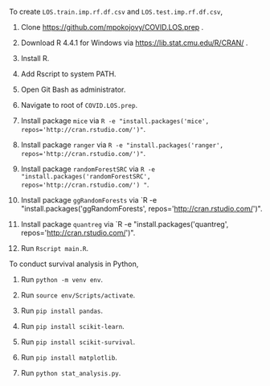 To create `LOS.train.imp.rf.df.csv` and `LOS.test.imp.rf.df.csv`,

1. Clone https://github.com/mpokojovy/COVID.LOS.prep .

2. Download R 4.4.1 for Windows via https://lib.stat.cmu.edu/R/CRAN/ .

3. Install R.

4. Add Rscript to system PATH.

5. Open Git Bash as administrator.

6. Navigate to root of `COVID.LOS.prep`.

7. Install package `mice` via `R -e "install.packages('mice', repos='http://cran.rstudio.com/')"`.

8. Install package `ranger` via `R -e "install.packages('ranger', repos='http://cran.rstudio.com/')"`.

9. Install package `randomForestSRC` via `R -e "install.packages('randomForestSRC', repos='http://cran.rstudio.com/')
"`.

10. Install package `ggRandomForests` via `R -e "install.packages('ggRandomForests', repos='http://cran.rstudio.com/')".

11. Install package `quantreg` via `R -e "install.packages('quantreg', repos='http://cran.rstudio.com/')".

12. Run `Rscript main.R`.

To conduct survival analysis in Python,

1. Run `python -m venv env`.

2. Run `source env/Scripts/activate`.

3. Run `pip install pandas`.

4. Run `pip install scikit-learn`.

5. Run `pip install scikit-survival`.

6. Run `pip install matplotlib`.

7. Run `python stat_analysis.py`.